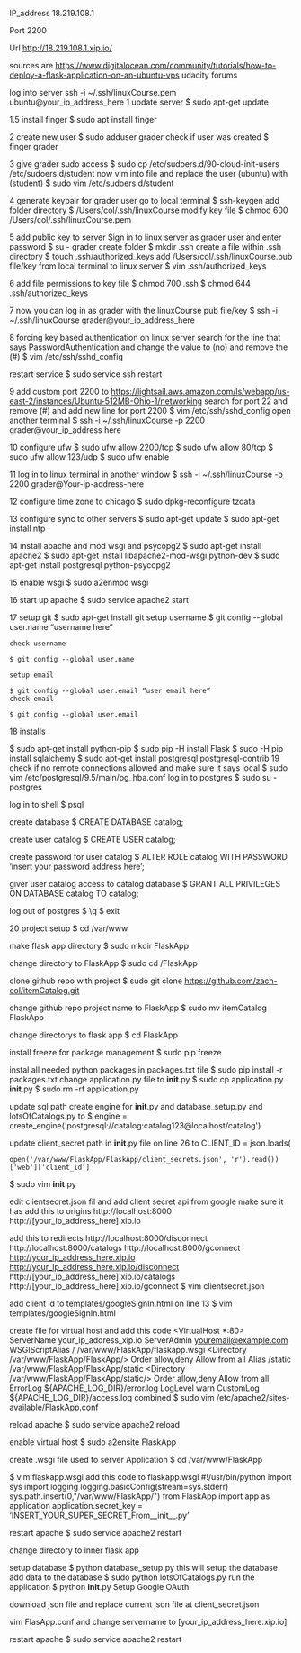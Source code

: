 IP_address 18.219.108.1

Port 2200

Url http://18.219.108.1.xip.io/

sources are
https://www.digitalocean.com/community/tutorials/how-to-deploy-a-flask-application-on-an-ubuntu-vps
udacity forums

log into server ssh -i ~/.ssh/linuxCourse.pem ubuntu@your_ip_address_here
1 update server
$ sudo apt-get update

1.5 install finger
$ sudo apt install finger

2 create new user
$ sudo adduser grader
  check if user was created
  $ finger grader

3 give grader sudo access
$ sudo cp /etc/sudoers.d/90-cloud-init-users /etc/sudoers.d/student
 now vim into file and replace the user (ubuntu) with (student)
 $ sudo vim /etc/sudoers.d/student

4 generate keypair for grader user
  go to local terminal
  $ ssh-keygen
  add folder directory
  $ /Users/col/.ssh/linuxCourse
 modify key file
 $ chmod 600 /Users/col/.ssh/linuxCourse.pem

5 add public key to server
  Sign in to linux server as grader user and enter password
  $ su - grader
  create folder
  $ mkdir .ssh
  create a file within .ssh directory
  $ touch .ssh/authorized_keys
  add /Users/col/.ssh/linuxCourse.pub file/key from local terminal to linux server
  $ vim .ssh/authorized_keys

6 add file permissions to key file
 $ chmod 700 .ssh
 $ chmod 644 .ssh/authorized_keys

7 now you can log in as grader with the linuxCourse pub file/key
$ ssh -i ~/.ssh/linuxCourse grader@your_ip_address_here

8 forcing key based authentication on linux server
search for the line that says PasswordAuthentication and change the value to (no) and         remove the (#)
$ vim /etc/ssh/sshd_config
   
  restart service
  $ sudo service ssh restart

9 add custom port 2200 to https://lightsail.aws.amazon.com/ls/webapp/us-east-2/instances/Ubuntu-512MB-Ohio-1/networking
  search for port 22 and remove (#) and add new line for port 2200
  $ vim /etc/ssh/sshd_config
  open another terminal
  $ ssh -i ~/.ssh/linuxCourse -p 2200 grader@your_ip_address here

10 configure ufw 
$ sudo ufw allow 2200/tcp
$ sudo ufw allow 80/tcp
$ sudo ufw allow 123/udp
$ sudo ufw enable

11 log in to linux terminal in another window
  $ ssh -i ~/.ssh/linuxCourse -p 2200 grader@Your-ip-address-here

12 configure time zone to chicago
$ sudo dpkg-reconfigure tzdata

13 configure sync to other servers
$ sudo apt-get update 
$ sudo apt-get install ntp

14 install apache and mod wsgi and psycopg2
$ sudo apt-get install apache2
$ sudo apt-get install libapache2-mod-wsgi python-dev
$ sudo apt-get install postgresql python-psycopg2

15 enable wsgi
$ sudo a2enmod wsgi

16 start up apache
$ sudo service apache2 start

17 setup git
$ sudo apt-get install git
    setup username
    $ git config --global user.name “username here”

    check username

    $ git config --global user.name

    setup email

    $ git config --global user.email “user email here”
    check email

    $ git config --global user.email



18 installs

$ sudo apt-get install python-pip 
$ sudo pip -H install Flask 
$ sudo -H pip install sqlalchemy
$ sudo apt-get install postgresql postgresql-contrib
19 check if no remote connections allowed and make sure it says local
$ sudo vim /etc/postgresql/9.5/main/pg_hba.conf
  log in to postgres
  $ sudo su - postgres

  log in to shell
  $ psql
  
  create database
  $ CREATE DATABASE catalog;
 
  create user catalog
  $ CREATE USER catalog;

  create password for user catalog
  $ ALTER ROLE catalog WITH PASSWORD ‘insert your password address here’;
  
  giver user catalog access to catalog database
  $ GRANT ALL PRIVILEGES ON DATABASE catalog TO catalog;

  log out of postgres
  $ \q
  $ exit
  
20 project setup
$ cd /var/www

make flask app directory
$ sudo mkdir FlaskApp

change directory to FlaskApp
$ sudo cd /FlaskApp

clone github repo with project
$ sudo git clone https://github.com/zach-col/itemCatalog.git

change github repo project name to FlaskApp
$ sudo mv itemCatalog FlaskApp

change directorys to flask app
$ cd FlaskApp

install freeze for package management
$ sudo pip freeze

instal all needed python packages in packages.txt file
$ sudo pip install -r packages.txt
change application.py file to __init__.py
$ sudo cp application.py __init__.py
$ sudo rm -rf application.py

update sql path create engine for  __init__.py and database_setup.py and lotsOfCatalogs.py to 
$ engine = create_engine('postgresql://catalog:catalog123@localhost/catalog')

update client_secret path in __init__.py file on line 26 to 
CLIENT_ID = json.loads(

    open('/var/www/FlaskApp/FlaskApp/client_secrets.json', 'r').read())['web']['client_id’]

$ sudo vim __init__.py

edit clientsecret.json fil and add client secret api from google make sure it has 
add this to origins
http://localhost:8000
http://[your_ip_address_here].xip.io

add this to redirects
http://localhost:8000/disconnect
http://localhost:8000/catalogs
http://localhost:8000/gconnect
http://your_ip_address_here.xip.io
http://your_ip_address_here.xip.io/disconnect
http://[your_ip_address_here].xip.io/catalogs
http://[your_ip_address_here].xip.io/gconnect
$ vim clientsecret.json

add client id to templates/googleSignIn.html on line 13
$ vim templates/googleSignIn.html

create file for virtual host and add this code
<VirtualHost *:80>
		ServerName your_ip_address_xip.io
		ServerAdmin youremail@example.com
		WSGIScriptAlias / /var/www/FlaskApp/flaskapp.wsgi
		<Directory /var/www/FlaskApp/FlaskApp/>
			Order allow,deny
			Allow from all
		</Directory>
		Alias /static /var/www/FlaskApp/FlaskApp/static
		<Directory /var/www/FlaskApp/FlaskApp/static/>
			Order allow,deny
			Allow from all
		</Directory>
		ErrorLog ${APACHE_LOG_DIR}/error.log
		LogLevel warn
		CustomLog ${APACHE_LOG_DIR}/access.log combined
</VirtualHost>
$ sudo vim /etc/apache2/sites-available/FlaskApp.conf

reload apache
$ sudo service apache2 reload

enable virtual host
$ sudo a2ensite FlaskApp

create .wsgi file used to server Application
$ cd /var/www/FlaskApp

$ vim flaskapp.wsgi
add this code to flaskapp.wsgi
#!/usr/bin/python
import sys
import logging
logging.basicConfig(stream=sys.stderr)
sys.path.insert(0,"/var/www/FlaskApp/")
from FlaskApp import app as application
application.secret_key = ‘INSERT_YOUR_SUPER_SECRET_From__init__.py’

restart apache
$ sudo service apache2 restart

change directory to inner flask app

setup database
 $ python database_setup.py this will setup the database
add data to the database
$ sudo python lotsOfCatalogs.py
run the application
$ python __init__.py
Setup Google OAuth

download json file and replace current json file at client_secret.json

vim FlasApp.conf and change servername to [your_ip_address_here.xip.io]


restart apache
$ sudo service apache2 restart
